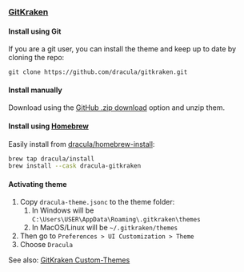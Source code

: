 ### [GitKraken](https://www.gitkraken.com)

#### Install using Git

If you are a git user, you can install the theme and keep up to date by cloning the repo:

    git clone https://github.com/dracula/gitkraken.git

#### Install manually

Download using the [GitHub .zip download](https://github.com/dracula/gitkraken/archive/master.zip) option and unzip them.

#### Install using [Homebrew](https://brew.sh)

Easily install from [dracula/homebrew-install](https://github.com/dracula/homebrew-install/blob/master/Casks/dracula-gitkraken.rb):

``` sh
brew tap dracula/install
brew install --cask dracula-gitkraken
```

#### Activating theme

1. Copy `dracula-theme.jsonc` to the theme folder:
    1. In Windows will be `C:\Users\USER\AppData\Roaming\.gitkraken\themes`
    2. In MacOS/Linux will be `~/.gitkraken/themes`
2. Then go to `Preferences > UI Customization > Theme`
3. Choose `Dracula`

See also: [GitKraken Custom-Themes](https://support.gitkraken.com/start-here/themes/)

